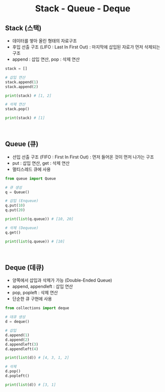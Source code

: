 <h1 align = "center"> Stack - Queue - Deque</h1>

## Stack (스택)
* 데이터를 쌓아 올린 형태의 자료구조
* 후입 선출 구조 (LIFO : Last In First Out) : 마지막에 삽입된 자료가 먼저 삭제되는 구조
* append : 삽입 연산, pop : 삭제 연산

``` python
stack = []

# 삽입 연산
stack.append(1)
stack.append(2)

print(stack) # [1, 2]

# 삭제 연산
stack.pop()

print(stack) # [1]

```

<br>

## Queue (큐)
* 선입 선출 구조 (FIFO : First In First Out) : 먼저 들어온 것이 먼저 나가는 구조
* put : 삽입 연산, get : 삭제 연산
* 멀티스레드 큐에 사용

``` python
from queue import Queue

# 큐 생성
q = Queue()

# 삽입 (Enqueue)
q.put(10)
q.put(20)

print(list(q.queue)) # [10, 20]

# 삭제 (Dequeue)
q.get()

print(list(q.queue)) # [10]

```

<br>

## Deque (데큐)
* 양쪽에서 삽입과 삭제가 가능 (Double-Ended Queue)
* append, appendleft : 삽입 연산
* pop, popleft : 삭제 연산
* 단순한 큐 구현에 사용

``` python
from collections import deque

# 데큐 생성
d = deque()

# 삽입 
d.append(1)
d.append(2)
d.appendleft(3)
d.appendleft(4)

print(list(d)) # [4, 3, 1, 2]

# 삭제
d.pop()
d.popleft()

print(list(d)) # [3, 1]
```
